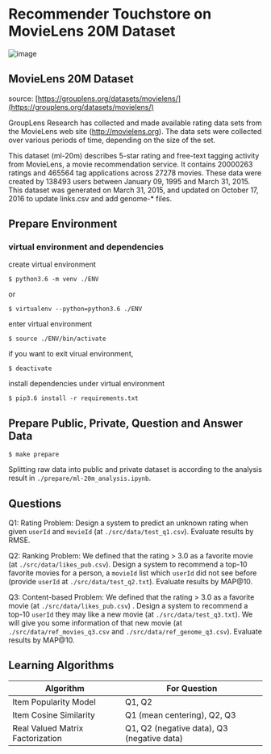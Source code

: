 # Recommender Touchstore on MovieLens 20M Dataset

![image](https://img.shields.io/badge/python-3.6-blue.svg)

## MovieLens 20M Dataset

source: [https://grouplens.org/datasets/movielens/](https://grouplens.org/datasets/movielens/)

GroupLens Research has collected and made available rating data sets from the MovieLens web site (http://movielens.org). The data sets were collected over various periods of time, depending on the size of the set.

This dataset (ml-20m) describes 5-star rating and free-text tagging activity from MovieLens, a movie recommendation service. It contains 20000263 ratings and 465564 tag applications across 27278 movies. These data were created by 138493 users between January 09, 1995 and March 31, 2015. This dataset was generated on March 31, 2015, and updated on October 17, 2016 to update links.csv and add genome-* files.

## Prepare Environment

### virtual environment and dependencies

create virtual environment

```
$ python3.6 -m venv ./ENV
```

or

```
$ virtualenv --python=python3.6 ./ENV
```

enter virtual environment

```
$ source ./ENV/bin/activate
```

if you want to exit virual environment,

```
$ deactivate
```

install dependencies under virtual environment

```
$ pip3.6 install -r requirements.txt
```

## Prepare Public, Private, Question and Answer Data

```
$ make prepare
```

Splitting raw data into public and private dataset is according to the analysis result in `./prepare/ml-20m_analysis.ipynb`.

## Questions

Q1: Rating Problem: Design a system to predict an unknown rating when given `userId` and `movieId` (at `./src/data/test_q1.csv`). Evaluate results by RMSE.  
  
Q2: Ranking Problem: We defined that the rating > 3.0 as a favorite movie (at `./src/data/likes_pub.csv`). Design a system to recommend a top-10 favorite movies for a person, a `movieId` list which `userId` did not see before (provide `userId` at `./src/data/test_q2.txt`). Evaluate results by MAP@10.  
  
Q3: Content-based Problem: We defined that the rating > 3.0 as a favorite movie (at `./src/data/likes_pub.csv`) . Design a system to recommend a top-10 `userId` they may like a new movie (at `./src/data/test_q3.txt`). We will give you some information of that new movie (at `./src/data/ref_movies_q3.csv` and `./src/data/ref_genome_q3.csv`). Evaluate results by MAP@10.  

## Learning Algorithms

| Algorithm                        | For Question                               |
|----------------------------------|--------------------------------------------|
| Item Popularity Model            | Q1, Q2                                     |
| Item Cosine Similarity           | Q1 (mean centering), Q2, Q3                |
| Real Valued Matrix Factorization | Q1, Q2 (negative data), Q3 (negative data) |
